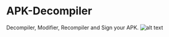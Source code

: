 # APK-Decompiler
Decompiler, Modifier, Recompiler and Sign your APK.
![alt text](https://ibb.co/8Mq7g18.png)
